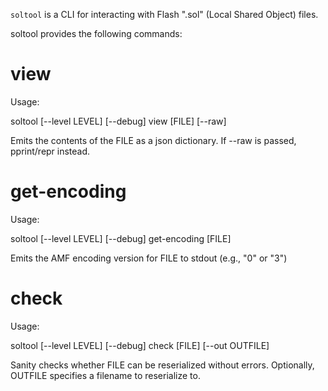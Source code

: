 `soltool` is a CLI for interacting with Flash ".sol" (Local Shared Object) files.

soltool provides the following commands:

view
====

Usage:

  soltool [--level LEVEL] [--debug] view [FILE] [--raw]

Emits the contents of the FILE as a json dictionary.  If --raw is passed,
pprint/repr instead.

get-encoding
============

Usage:

  soltool [--level LEVEL] [--debug] get-encoding [FILE]

Emits the AMF encoding version for FILE to stdout (e.g., "0" or "3")

check
=====

Usage:

  soltool [--level LEVEL] [--debug] check [FILE] [--out OUTFILE]

Sanity checks whether FILE can be reserialized without errors.
Optionally, OUTFILE specifies a filename to reserialize to.
